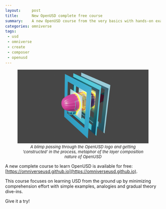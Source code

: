 ```yaml
---
layout:     post
title:      New OpenUSD complete free course
summary:    A new OpenUSD course from the very basics with hands-on examples
categories: omniverse
tags:
 - usd
 - omniverse
 - create
 - composer
 - openusd
---
```


<figure>
  <a href="https://omniverseusd.github.io" target="_blank">
    <img src="/assets/images/usd_logo_airship_rendered.png" alt="A webGL blimp passing through the OpenUSD logo and getting 'constructed' in the process">
  </a>
  <figcaption style="text-align: center; font-size: small; font-style: italic;">A blimp passing through the OpenUSD logo and getting 'constructed' in the process, metaphor of the layer composition nature of OpenUSD</figcaption>
</figure>

A new complete course to learn OpenUSD is available for free: [https://omniverseusd.github.io](https://omniverseusd.github.io).

This course focuses on learning USD from the ground up by minimizing comprehension effort with simple examples, analogies and gradual theory dive-ins.

Give it a try!